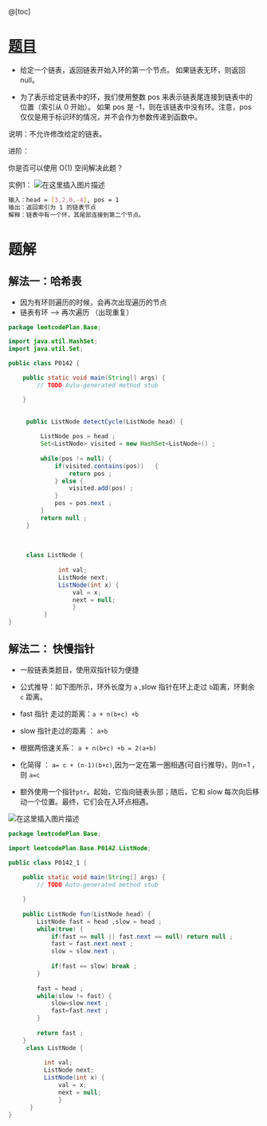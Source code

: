 ﻿@[toc]
# [题目](https://leetcode-cn.com/problems/linked-list-cycle-ii/)
- 给定一个链表，返回链表开始入环的第一个节点。 如果链表无环，则返回 null。

- 为了表示给定链表中的环，我们使用整数 pos 来表示链表尾连接到链表中的位置（索引从 0 开始）。 如果 pos 是 -1，则在该链表中没有环。注意，pos 仅仅是用于标识环的情况，并不会作为参数传递到函数中。

说明：不允许修改给定的链表。

进阶：

你是否可以使用 O(1) 空间解决此题？

实例1：
![在这里插入图片描述](https://img-blog.csdnimg.cn/a829438e363d4bf38fa5ff1bc86007f0.png)

```bash
输入：head = [3,2,0,-4], pos = 1
输出：返回索引为 1 的链表节点
解释：链表中有一个环，其尾部连接到第二个节点。
```

# 题解
## 解法一：哈希表
- 因为有环则遍历的时候，会再次出现遍历的节点
- 链表有环  -->  再次遍历   （出现重复）

```java
package leetcodePlan.Base;

import java.util.HashSet;
import java.util.Set;

public class P0142 {

	public static void main(String[] args) {
		// TODO Auto-generated method stub

	}

	
	 public ListNode detectCycle(ListNode head) {
		 
		 ListNode pos = head ;
		 Set<ListNode> visited = new HashSet<ListNode>() ;
		 
		 while(pos != null) {
			 if(visited.contains(pos))   {
				 return pos ;
			 } else {
				 visited.add(pos) ;
			 }
			 pos = pos.next ;
		 } 
		 return null ;
	 }
	 
	 
	 
	 class ListNode {
		 
		      int val;
		      ListNode next;
		      ListNode(int x) {
		          val = x;
		          next = null;
		          }
		  }
}

```

## 解法二： 快慢指针

- 一般链表类题目，使用双指针较为便捷

- 公式推导：如下图所示，环外长度为 `a` ,slow  指针在环上走过 `b`距离，环剩余 `c` 距离。
- fast 指针 走过的距离：`a + n(b+c) +b`  
- slow  指针走过的距离  ： `a+b`
- 根据两倍速关系： `a + n(b+c) +b = 2(a+b)`
- 化简得 ： `a= c + (n-1)(b+c)`,因为一定在第一圈相遇(可自行推导)，则n=1   ，则 `a=c`
- 额外使用一个指针`ptr`。起始，它指向链表头部；随后，它和  slow 每次向后移动一个位置。最终，它们会在入环点相遇。

 
![在这里插入图片描述](https://img-blog.csdnimg.cn/b3a69bea82614cfbbe75417375692160.png?x-oss-process=image/watermark,type_ZHJvaWRzYW5zZmFsbGJhY2s,shadow_50,text_Q1NETiBAUXVhbnR1bVlvdQ==,size_20,color_FFFFFF,t_70,g_se,x_16)

```java
package leetcodePlan.Base;

import leetcodePlan.Base.P0142.ListNode;

public class P0142_1 {
	
	public static void main(String[] args) {
		// TODO Auto-generated method stub

	}
	
	public ListNode fun(ListNode head) {
		ListNode fast = head ,slow = head ;
		while(true) {
			if(fast == null || fast.next == null) return null ;
			fast = fast.next.next ;
			slow = slow.next ;
			
			if(fast == slow) break ;
		}
		
		fast = head ;
		while(slow != fast) {
			slow=slow.next ;
			fast=fast.next ;
		}
		
		return fast ;
	}
	 class ListNode {
		 
	      int val;
	      ListNode next;
	      ListNode(int x) {
	          val = x;
	          next = null;
	          }
	  }
}

```




